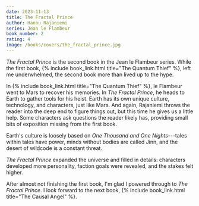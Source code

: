 ```yaml
---
date: 2023-11-13
title: The Fractal Prince
author: Hannu Rajaniemi
series: Jean le Flambeur
book_number: 2
rating: 4
image: /books/covers/the_fractal_prince.jpg
---
```


<cite class="book-title">The Fractal Prince</cite> is the second book in the
Jean le Flambeur series. While the first book, {% include book_link.html
title="The Quantum Thief" %}, left me underwhelmed, the second book more than
lived up to the hype.

In {% include book_link.html title="The Quantum Thief" %}, le Flambeur went to
Mars to recover his memories. In <cite class="book-title">The Fractal
Prince</cite>, he heads to Earth to gather tools for his heist. Earth has its
own unique culture, technology, and characters, just like Mars.
And again, Rajaniemi throws the reader into the deep end to figure things out,
but this time he gives us a little help. Some characters ask questions the
reader likely has, providing small bits of exposition missing from the first
book.

Earth's culture is loosely based on <cite class="book-title">One Thousand and
One Nights</cite>---tales within tales have power, minds without bodies are
called Jinn, and the desert of wildcode is a constant threat.

<cite class="book-title">The Fractal Prince</cite> expanded the universe and
filled in details: characters developed more personality, faction goals were
revealed, and the stakes felt higher.

After almost not finishing the first book, I'm glad I powered through to <cite
class="book-title">The Fractal Prince</cite>. I look forward to the next book,
{% include book_link.html title="The Causal Angel" %}.
